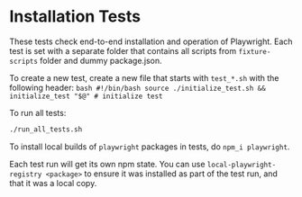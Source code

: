 # Installation Tests

These tests check end-to-end installation and operation of Playwright.
Each test is set with a separate folder that contains all scripts from
`fixture-scripts` folder and dummy package.json.

To create a new test, create a new file that starts with `test_*.sh`
with the following header:
    ```bash
    #!/bin/bash
    source ./initialize_test.sh && initialize_test "$@" # initialize test
    ```

To run all tests:

```bash
./run_all_tests.sh
```

To install local builds of `playwright` packages in tests, do `npm_i playwright`.

Each test run will get its own npm state. You can use `local-playwright-registry <package>` to
ensure it was installed as part of the test run, and that it was a local copy.
